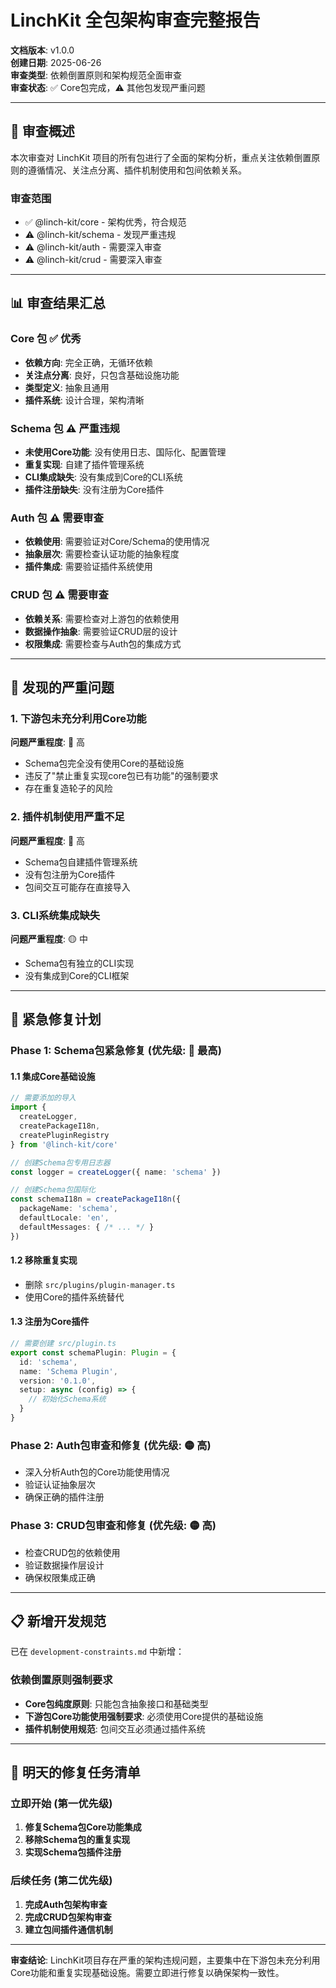 # LinchKit 全包架构审查完整报告

**文档版本**: v1.0.0  
**创建日期**: 2025-06-26  
**审查类型**: 依赖倒置原则和架构规范全面审查  
**审查状态**: ✅ Core包完成，⚠️ 其他包发现严重问题  

---

## 🎯 审查概述

本次审查对 LinchKit 项目的所有包进行了全面的架构分析，重点关注依赖倒置原则的遵循情况、关注点分离、插件机制使用和包间依赖关系。

### 审查范围
- ✅ @linch-kit/core - 架构优秀，符合规范
- ⚠️ @linch-kit/schema - 发现严重违规
- ⚠️ @linch-kit/auth - 需要深入审查
- ⚠️ @linch-kit/crud - 需要深入审查

---

## 📊 审查结果汇总

### Core 包 ✅ 优秀
- **依赖方向**: 完全正确，无循环依赖
- **关注点分离**: 良好，只包含基础设施功能
- **类型定义**: 抽象且通用
- **插件系统**: 设计合理，架构清晰

### Schema 包 ⚠️ 严重违规
- **未使用Core功能**: 没有使用日志、国际化、配置管理
- **重复实现**: 自建了插件管理系统
- **CLI集成缺失**: 没有集成到Core的CLI系统
- **插件注册缺失**: 没有注册为Core插件

### Auth 包 ⚠️ 需要审查
- **依赖使用**: 需要验证对Core/Schema的使用情况
- **抽象层次**: 需要检查认证功能的抽象程度
- **插件集成**: 需要验证插件系统使用

### CRUD 包 ⚠️ 需要审查
- **依赖关系**: 需要检查对上游包的依赖使用
- **数据操作抽象**: 需要验证CRUD层的设计
- **权限集成**: 需要检查与Auth包的集成方式

---

## 🚨 发现的严重问题

### 1. 下游包未充分利用Core功能
**问题严重程度**: 🔴 高
- Schema包完全没有使用Core的基础设施
- 违反了"禁止重复实现core包已有功能"的强制要求
- 存在重复造轮子的风险

### 2. 插件机制使用严重不足
**问题严重程度**: 🔴 高
- Schema包自建插件管理系统
- 没有包注册为Core插件
- 包间交互可能存在直接导入

### 3. CLI系统集成缺失
**问题严重程度**: 🟡 中
- Schema包有独立的CLI实现
- 没有集成到Core的CLI框架

---

## 🔧 紧急修复计划

### Phase 1: Schema包紧急修复 (优先级: 🔴 最高)

#### 1.1 集成Core基础设施
```typescript
// 需要添加的导入
import { 
  createLogger, 
  createPackageI18n, 
  createPluginRegistry 
} from '@linch-kit/core'

// 创建Schema包专用日志器
const logger = createLogger({ name: 'schema' })

// 创建Schema包国际化
const schemaI18n = createPackageI18n({
  packageName: 'schema',
  defaultLocale: 'en',
  defaultMessages: { /* ... */ }
})
```

#### 1.2 移除重复实现
- 删除 `src/plugins/plugin-manager.ts`
- 使用Core的插件系统替代

#### 1.3 注册为Core插件
```typescript
// 需要创建 src/plugin.ts
export const schemaPlugin: Plugin = {
  id: 'schema',
  name: 'Schema Plugin',
  version: '0.1.0',
  setup: async (config) => {
    // 初始化Schema系统
  }
}
```

### Phase 2: Auth包审查和修复 (优先级: 🟡 高)
- 深入分析Auth包的Core功能使用情况
- 验证认证抽象层次
- 确保正确的插件注册

### Phase 3: CRUD包审查和修复 (优先级: 🟡 高)
- 检查CRUD包的依赖使用
- 验证数据操作层设计
- 确保权限集成正确

---

## 📋 新增开发规范

已在 `development-constraints.md` 中新增：

### 依赖倒置原则强制要求
- **Core包纯度原则**: 只能包含抽象接口和基础类型
- **下游包Core功能使用强制要求**: 必须使用Core提供的基础设施
- **插件机制使用规范**: 包间交互必须通过插件系统

---

## 🎯 明天的修复任务清单

### 立即开始 (第一优先级)
1. **修复Schema包Core功能集成**
2. **移除Schema包的重复实现**
3. **实现Schema包插件注册**

### 后续任务 (第二优先级)
1. **完成Auth包架构审查**
2. **完成CRUD包架构审查**
3. **建立包间插件通信机制**

---

**审查结论**: LinchKit项目存在严重的架构违规问题，主要集中在下游包未充分利用Core功能和重复实现基础设施。需要立即进行修复以确保架构一致性。
